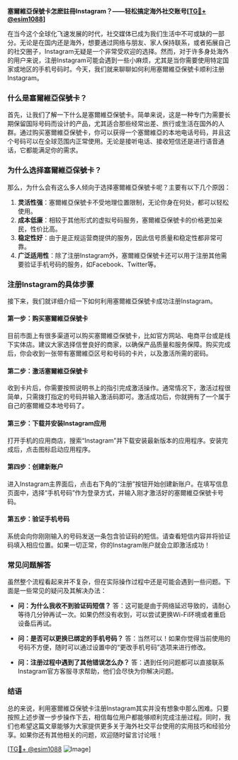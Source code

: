 **塞爾維亞保號卡怎麽註冊Instagram？——轻松搞定海外社交账号[[TG💪+ @esim1088](https://t.me/s/esim1088)]**

在当今这个全球化飞速发展的时代，社交媒体已成为我们生活中不可或缺的一部分。无论是在国内还是海外，想要通过网络与朋友、家人保持联系，或者拓展自己的社交圈子，Instagram无疑是一个非常受欢迎的选择。然而，对于许多身处海外的用户来说，注册Instagram可能会遇到一些小麻烦，尤其是当你需要使用特定国家或地区的手机号码时。今天，我们就来聊聊如何利用塞爾維亞保號卡顺利注册Instagram。

### 什么是塞爾維亞保號卡？

首先，让我们了解一下什么是塞爾維亞保號卡。简单来说，这是一种专门为需要长期保留国际号码而设计的产品，尤其适合那些经常出差、旅行或生活在国外的人群。通过购买塞爾維亞保號卡，你可以获得一个塞爾維亞的本地电话号码，并且这个号码可以在全球范围内正常使用。无论是接听电话、接收短信还是进行语音通话，它都能满足你的需求。

### 为什么选择塞爾維亞保號卡？

那么，为什么会有这么多人倾向于选择塞爾維亞保號卡呢？主要有以下几个原因：

1. **灵活性强**：塞爾維亞保號卡不受地理位置限制，无论你身在何处，都可以轻松使用。
2. **成本低廉**：相较于其他形式的虚拟号码服务，塞爾維亞保號卡的价格更加亲民，性价比高。
3. **稳定性好**：由于是正规运营商提供的服务，因此信号质量和稳定性都非常可靠。
4. **广泛适用性**：除了注册Instagram外，塞爾維亞保號卡还可以用于注册其他需要验证手机号码的服务，如Facebook、Twitter等。

### 注册Instagram的具体步骤

接下来，我们就详细介绍一下如何利用塞爾維亞保號卡成功注册Instagram。

#### 第一步：购买塞爾維亞保號卡

目前市面上有很多渠道可以购买塞爾維亞保號卡，比如官方网站、电商平台或是线下实体店。建议大家选择信誉良好的商家，以确保产品质量和服务保障。购买完成后，你会收到一张带有塞爾維亞区号和号码的卡片，以及激活所需的密码。

#### 第二步：激活塞爾維亞保號卡

收到卡片后，你需要按照说明书上的指引完成激活操作。通常情况下，激活过程很简单，只需拨打指定的号码并输入激活码即可。激活成功后，你就拥有了一个属于自己的塞爾維亞本地号码了。

#### 第三步：下载并安装Instagram应用

打开手机的应用商店，搜索“Instagram”并下载安装最新版本的应用程序。安装完成后，点击图标启动应用程序。

#### 第四步：创建新账户

进入Instagram主界面后，点击右下角的“注册”按钮开始创建新账户。在填写信息页面中，选择“手机号码”作为登录方式，并输入刚才激活好的塞爾維亞保號卡号码。

#### 第五步：验证手机号码

系统会向你刚刚输入的号码发送一条包含验证码的短信。请查看短信内容并将验证码填入相应位置。如果一切正常，你的Instagram账户就会立即激活成功！

### 常见问题解答

虽然整个流程看起来并不复杂，但在实际操作过程中还是可能会遇到一些问题。下面是一些常见的疑问及其解决办法：

- **问：为什么我收不到验证码短信？**
  答：这可能是由于网络延迟导致的，请耐心等待几分钟再试一次。如果仍然没有收到，可以尝试更换Wi-Fi环境或者重启设备后再试。

- **问：是否可以更换已绑定的手机号码？**
  答：当然可以！如果你觉得当前使用的号码不方便，随时可以通过设置中的“更改手机号码”选项来进行修改。

- **问：注册过程中遇到了其他错误怎么办？**
  答：遇到任何问题都可以直接联系Instagram官方客服寻求帮助，他们会尽快为你解决问题。

### 结语

总的来说，利用塞爾維亞保號卡注册Instagram其实并没有想象中那么困难。只要按照上述步骤一步步操作下去，相信每位用户都能够顺利完成注册过程。同时，我们也希望这篇文章能够为大家提供更多关于海外社交平台使用的实用技巧和经验分享。如果你还有其他相关的问题，欢迎随时留言讨论哦！

[[TG💪+ @esim1088](https://t.me/s/esim1088) ![Image](https://i.postimg.cc/4NQfJmqS/Snipaste-2025-05-13-00-14-12.png)]